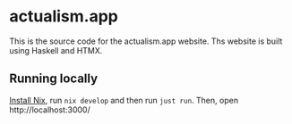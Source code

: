 # actualism.app

This is the source code for the actualism.app website. Ths website is built using Haskell and HTMX.

## Running locally

[Install Nix](https://nixos.asia/en/install), run `nix develop` and then run `just run`. Then, open http://localhost:3000/